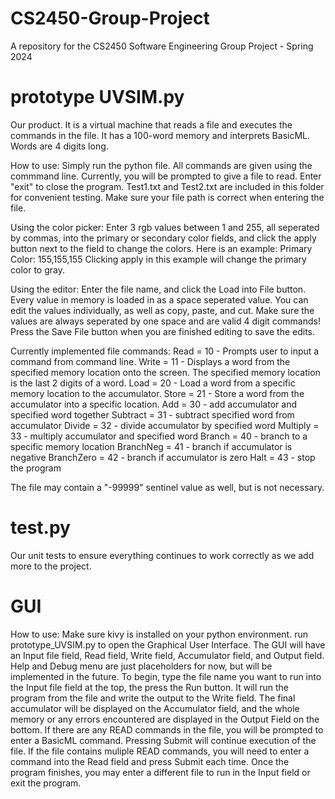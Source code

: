 # CS2450-Group-Project
A repository for the CS2450 Software Engineering Group Project - Spring 2024

# prototype UVSIM.py
Our product. It is a virtual machine that reads a file and executes the commands in the file. It has a 100-word memory and interprets BasicML. Words are 4 digits long.

How to use: 
Simply run the python file. All commands are given using the commmand line. Currently, you will be prompted to give a file to read. Enter "exit" to close the program. Test1.txt and Test2.txt are included in this folder for convenient testing. Make sure your file path is correct when entering the file. 

Using the color picker: 
Enter 3 rgb values between 1 and 255, all seperated by commas, into the primary or secondary color fields, and click the apply button next to the field to change the colors. 
Here is an example: 
Primary Color: 155,155,155
Clicking apply in this example will change the primary color to gray.

Using the editor:
Enter the file name, and click the Load into File button. Every value in memory is loaded in as a space seperated value. You can edit the values individually, as well as copy, paste, and cut. 
Make sure the values are always seperated by one space and are valid 4 digit commands! Press the Save File button when you are finished editing to save the edits. 

Currently implemented file commands:
Read = 10 - Prompts user to input a command from command line.
Write = 11 - Displays a word from the specified memory location onto the screen. The specified memory location is the last 2 digits of a word.
Load = 20 - Load a word from a specific memory location to the accumulator.
Store = 21 - Store a word from the accumulator into a specific location. 
Add = 30 - add accumulator and specified word together
Subtract = 31 - subtract specified word from accumulator
Divide = 32 - divide accumulator by specified word
Multiply = 33 - multiply accumulator and specified word
Branch = 40 - branch to a specific memory location
BranchNeg = 41 - branch if accumulator is negative
BranchZero = 42 - branch if accumulator is zero
Halt = 43 - stop the program

The file may contain a "-99999" sentinel value as well, but is not necessary. 

# test.py
Our unit tests to ensure everything continues to work correctly as we add more to the project.

# GUI
How to use: 
Make sure kivy is installed on your python environment. 
run prototype_UVSIM.py to open the Graphical User Interface.
The GUI will have an Input file field, Read field, Write field, Accumulator field, and Output field. Help and Debug menu are just placeholders for now, but will be implemented in the future. 
To begin, type the file name you want to run into the Input file field at the top, the press the Run button. It will run the program from the file and write the output to the Write field. The final accumulator will be displayed on the Accumulator field, and the whole memory or any errors encountered are displayed in the Output Field on the bottom. 
If there are any READ commands in the file, you will be prompted to enter a BasicML command. Pressing Submit will continue execution of the file. 
If the file contains muliple READ commands, you will need to enter a command into the Read field and press Submit each time. 
Once the program finishes, you may enter a different file to run in the Input field or exit the program.
